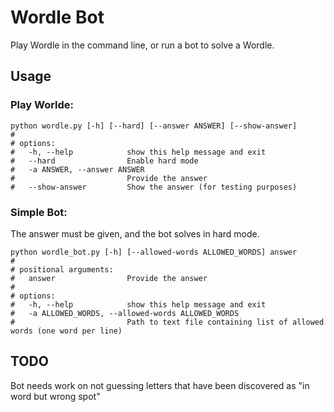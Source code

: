 # Wordle Bot
Play Wordle in the command line, or run a bot to solve a Wordle.

## Usage
### Play Worlde:
````
python wordle.py [-h] [--hard] [--answer ANSWER] [--show-answer]
#
# options:
#   -h, --help            show this help message and exit
#   --hard                Enable hard mode
#   -a ANSWER, --answer ANSWER
#                         Provide the answer
#   --show-answer         Show the answer (for testing purposes)
````

### Simple Bot:
The answer must be given, and the bot solves in hard mode.
````
python wordle_bot.py [-h] [--allowed-words ALLOWED_WORDS] answer
#
# positional arguments:
#   answer                Provide the answer
#
# options:
#   -h, --help            show this help message and exit
#   -a ALLOWED_WORDS, --allowed-words ALLOWED_WORDS
#                         Path to text file containing list of allowed words (one word per line)
````

## TODO
Bot needs work on not guessing letters that have been discovered as "in word but wrong spot"